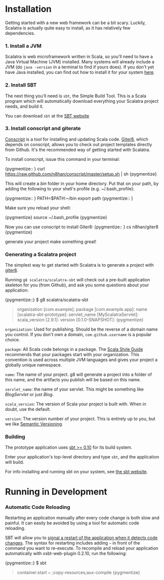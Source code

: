 Installation
============

Getting started with a new web framework can be a bit scary. Luckily, Scalatra 
is actually quite easy to install, as it has relatively few dependencies.

### 1. Install a JVM
 
Scalatra is web microframework written in Scala, so you'll need to have a 
Java Virtual Machine (JVM) installed. Many systems will already include 
a JVM (do `java -version` in a terminal to find if yours does). If you don't 
yet have Java installed, you can find out how to install it for your system
[here](http://docs.oracle.com/javase/7/docs/webnotes/install/index.html).

### 2. Install SBT 

The next thing you'll need is `sbt`, the Simple Build Tool. This is a Scala 
program which will automatically download everything your Scalatra project 
needs, and build it. 

You can download `sbt` at the [SBT website](http://www.scala-sbt.org/download.html)

### 3. Install conscript and giterate

[Conscript](https://github.com/n8han/conscript) is a tool for installing and
updating Scala code. [Giter8](https://github.com/n8han/giter8/), which depends 
on conscript, allows you to check out project templates directly from Github. 
It's the recommended way of getting started with Scalatra. 

To install conscript, issue this command in your terminal:

{pygmentize:: }
curl https://raw.github.com/n8han/conscript/master/setup.sh | sh
{pygmentize}

This will create a _bin_ folder in your home directory.  Put that on your 
path, by adding the following to your shell's profile (e.g. ~/.bash_profile):

{pygmentize:: }
PATH=$PATH:~/bin
export path
{pygmentize:: }

Make sure you reload your shell:

{pygmentize}
source ~/.bash_profile
{pygmentize}

Now you can use conscript to install Giter8: 
{pygmentize:: }
cs n8han/giter8
{pygmentize}

generate your project
make something great!

### Generating a Scalatra project

The simplest way to get started with Scalatra is to generate a project with
[giter8](http://github.com/n8han/giter8).

Running `g8 scalatra/scalatra-sbt` will check out a pre-built application
skeleton for you (from Github), and ask you some questions about your
application:

{pygmentize::}
$ g8 scalatra/scalatra-sbt
> organization [com.example]:
> package [com.example.app]:
> name [scalatra-sbt-prototype]:
> servlet_name [MyScalatraServlet]:
> scala_version [2.9.1]:
> version [0.1.0-SNAPSHOT]:
{pygmentize}

`organization`: Used for publishing.  Should be the reverse of a domain
name you control.  If you don't own a domain, `com.github.username` is a
popular choice.

`package`: All Scala code belongs in a package.  The [Scala Style
Guide](http://docs.scala-lang.org/style/naming-conventions.html#packages)
recommends that your packages start with your organization.  This convention is
used across multiple JVM languages and gives your project a globally unique
namespace.

`name`: The name of your project.  g8 will generate a project into a
folder of this name, and the artifacts you publish will be based on this name.

`servlet_name`: the name of your servlet. This might be something like 
*BlogServlet* or just *Blog*.

`scala_version`: The version of Scala your project is built with.  When in
doubt, use the default.

`version`: The version number of your project.  This is entirely up to you,
but we like [Semantic Versioning](http://semver.org/).


### Building

The prototype application uses [sbt >= 0.10](http://github.com/harrah/xsbt)
for its build system.

Enter your application's top-level directory and type `sbt`, and the application will
build.

For info installing and running sbt on your system, see [the sbt website][sbt-site].

[sbt-site]: http://www.scala-sbt.org/

Running in Development
======================

### Automatic Code Reloading

Restarting an application manually after every code change is both slow and
painful. It can easily be avoided by using a tool for automatic code reloading.

SBT will allow you to [signal a restart of the application when it detects
code changes](https://github.com/harrah/xsbt/wiki/Triggered-Execution). The
syntax for restarting includes adding `~` in front of the command you want to
re-execute.  To recompile and reload your application automatically with
xsbt-web-plugin 0.2.10, run the following:

{pygmentize::}
$ sbt
> container:start
> ~ ;copy-resources;aux-compile
{pygmentize}
